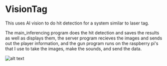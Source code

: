 # VisionTag
This uses AI vision to do hit detection for a system similar to laser tag.

The main_inferencing program does the hit detection and saves the results as well as displays them, the server program recieves the images and sends out the player information, and the gun program runs on the raspberry pi's that I use to take the images, make the sounds, and send the data.

![alt text](https://youtu.be/hf8q6g-rpvM)
